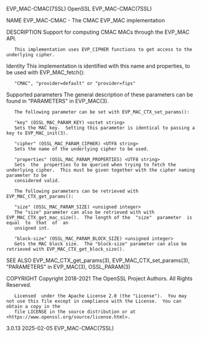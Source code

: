 EVP_MAC-CMAC(7SSL)							    OpenSSL							    EVP_MAC-CMAC(7SSL)

NAME
       EVP_MAC-CMAC - The CMAC EVP_MAC implementation

DESCRIPTION
       Support for computing CMAC MACs through the EVP_MAC API.

       This implementation uses EVP_CIPHER functions to get access to the underlying cipher.

   Identity
       This implementation is identified with this name and properties, to be used with EVP_MAC_fetch():

       "CMAC", "provider=default" or "provider=fips"

   Supported parameters
       The general description of these parameters can be found in "PARAMETERS" in EVP_MAC(3).

       The following parameter can be set with EVP_MAC_CTX_set_params():

       "key" (OSSL_MAC_PARAM_KEY) <octet string>
	   Sets the MAC key.  Setting this parameter is identical to passing a key to EVP_MAC_init(3).

       "cipher" (OSSL_MAC_PARAM_CIPHER) <UTF8 string>
	   Sets the name of the underlying cipher to be used.

       "properties" (OSSL_MAC_PARAM_PROPERTIES) <UTF8 string>
	   Sets	 the  properties to be queried when trying to fetch the underlying cipher.  This must be given together with the cipher naming parameter to be
	   considered valid.

       The following parameters can be retrieved with EVP_MAC_CTX_get_params():

       "size" (OSSL_MAC_PARAM_SIZE) <unsigned integer>
	   The "size" parameter can also be retrieved with with EVP_MAC_CTX_get_mac_size().  The length of the	"size"	parameter  is  equal  to  that	of  an
	   unsigned int.

       "block-size" (OSSL_MAC_PARAM_BLOCK_SIZE) <unsigned integer>
	   Gets the MAC block size.  The "block-size" parameter can also be retrieved with EVP_MAC_CTX_get_block_size().

SEE ALSO
       EVP_MAC_CTX_get_params(3), EVP_MAC_CTX_set_params(3), "PARAMETERS" in EVP_MAC(3), OSSL_PARAM(3)

COPYRIGHT
       Copyright 2018-2021 The OpenSSL Project Authors. All Rights Reserved.

       Licensed	 under the Apache License 2.0 (the "License").	You may not use this file except in compliance with the License.  You can obtain a copy in the
       file LICENSE in the source distribution or at <https://www.openssl.org/source/license.html>.

3.0.13									  2025-02-05							    EVP_MAC-CMAC(7SSL)
